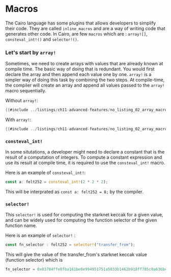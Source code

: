 # Macros

The Cairo language has some plugins that allows developers to simplify their code. They are called `inline_macros` and are a way of writing code that generates other code. In Cairo, are few `macros` which are : `array![]`, `consteval_int!()` and `selector!()`.

### Let's start by `array!`

Sometimes, we need to create arrays with values that are already known at compile time. The basic way of doing that is redundant. You would first declare the array and then append each value one by one. `array!` is a simpler way of doing this task by combining the two steps.
At compile-time, the compiler will create an array and append all values passed to the `array!` macro sequentially.

Without `array!`:

```rust
{{#include ../listings/ch11-advanced-features/no_listing_02_array_macro/src/lib.cairo:no_macro}}
```

With `array!`:

```rust
{{#include ../listings/ch11-advanced-features/no_listing_02_array_macro/src/lib.cairo:array_macro}}
```

### `consteval_int!`

In some situtations, a developer might need to declare a constant that is the result of a computation of integers. To compute a constant expression and use its result at compile time, it is required to use the `consteval_int!` macro.

Here is an example of `consteval_int!`:

```rust
const a: felt252 = consteval_int!(2 * 2 * 2);
```

This will be interprated as `const a: felt252 = 8;` by the compiler.

### `selector!`

This `selector!` is used for computing the starknet keccak for a given value, and can be widely used for computing the function selector of the given function name.

Here is an example of `selector!` :

```rust
const fn_selector : felt252 = selector!("transfer_from");
```

This will give the value of the transfer_from's starknet keccak value (function selector) which is

```rust
fn_selector = 0x03704ffe8fba161be0e994951751a5033b1462b918ff785c0a636be718dfdb68
```
